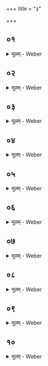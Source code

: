 +++
title = "३"

+++


##  ०१
<details><summary>मूलम् - Weber</summary>

य᳘त्तिॗस्रोऽनुष्टु᳘भो भ᳘वन्ति॥  
त᳘स्माद᳘श्वस्त्रिभिस्ति᳘ष्ठंस्तिष्ठति यच्च᳘तस्रो गायत्र्य᳘स्तस्माद᳘श्वः स᳘र्वैः पद्भिः᳘ प्रतिद᳘धत्प᳘लायते परमं वा᳘ एतच्छ᳘न्दो य᳘दनुष्टु᳘प्परमो᳘ऽश्वः पशूना᳘म् परम᳘श्चतुष्टोम स्तो᳘मानाम् परमे᳘णैॗवैनम् परम᳘तां गमयति॥
</details>

##  ०२
<details><summary>मूलम् - Weber</summary>

श᳘क्वर्यः पृष्ठ᳘म् भवन्ति॥  
अन्य᳘दन्यच्छ᳘न्दोॗऽन्येऽन्ये हि स्तो᳘माः क्रिय᳘न्ते यछ᳘क्वर्यः पृष्ठम् भ᳘वन्त्य᳘श्वस्यैव᳘ सर्वत्वा᳘य॥
</details>

##  ०३
<details><summary>मूलम् - Weber</summary>

एकविंश᳘म् मध्यमम᳘हर्भवति॥  
असौ वा᳘ आदित्य᳘ एकविंॗशः सो ऽश्वमेधः स्वे᳘नैॗवैनᳫं स्तो᳘मेन स्वा᳘यां देव᳘तायाम् प्र᳘तिष्ठापयति॥
</details>

##  ०४
<details><summary>मूलम् - Weber</summary>

वामदेव्य᳘म् मैत्रावरुणसाम᳘ भवति॥  
प्रजा᳘पतिर्वै᳘ वामदेव्य᳘म् प्राजापत्यो᳘ऽश्वः स्व᳘यैॗवैनं देव᳘तया स᳘मर्धयति॥
</details>

##  ०५
<details><summary>मूलम् - Weber</summary>

पार्थुरश्म᳘म् ब्रह्मसाम᳘ भवति॥  
रश्मि᳘ना वा अ᳘श्वो यत᳘ ईश्वरो वा अश्वो᳘ऽयतो᳘ऽधृतो᳘ प्रतिष्ठितः प᳘राम् पराव᳘तं ग᳘न्तोर्य᳘त्पार्थुरश्म᳘म् ब्रह्मसाम भ᳘वत्यश्वस्यैव धृ᳘त्यै॥
</details>

##  ०६
<details><summary>मूलम् - Weber</summary>

सं᳘कृत्यछावाकसाम᳘ भवति॥  
उत्सन्नयज्ञ᳘ इव वा᳘ एष य᳘दश्वमेधः किं᳘ वाॗ ह्येत᳘स्य क्रिय᳘ते किं᳘ वा न यत्सं᳘कृत्यछावाकसाम भ᳘वत्य᳘श्वस्यैव᳘ सर्वत्वा᳘य स᳘र्वस्तोमोऽतिरात्र᳘ उत्तमम᳘हर्भवति स᳘र्वं वै स᳘र्वस्तोमोऽतिरात्रः स᳘र्वमश्वमेधः स᳘र्वस्या᳘प्त्यै स᳘र्वस्या᳘वरुद्ध्यै॥
</details>

##  ०७
<details><summary>मूलम् - Weber</summary>

एकविंॗशोऽग्निर्भ᳘वति॥  
एकविंश स्तो᳘म ए᳘कविंशतिर्यू᳘पा य᳘था वा᳘ ऋषभा᳘ वा वृ᳘षाणो वा संस्फुरे᳘रन्नेव᳘मेते स्तो᳘माः स᳘मृछन्ते य᳘देकविंशास्तान्य᳘त्समर्प᳘येदा᳘र्तिमा᳘र्छेद्य᳘जमानो हन्ये᳘तास्य यज्ञः᳟॥
</details>

##  ०८
<details><summary>मूलम् - Weber</summary>

द्वादश᳘ एॗवाग्निः᳘ स्यात्॥  
ए᳘कादश यू᳘पा य᳘द्द्वादॗशोऽग्निर्भ᳘वति द्वा᳘दश मा᳘साः संवत्सरः᳘ संवत्सर᳘मेव᳘ यज्ञ᳘माप्नोति यदे᳘कादश यू᳘पा विराड्वा᳘ एषा स᳘म्मीयते य᳘देकादशि᳘नी त᳘स्यै य᳘ एकादश स्त᳘न एॗवास्यै स᳘ दुह᳘ एॗवैनां ते᳘न॥
</details>

##  ०९
<details><summary>मूलम् - Weber</summary>

त᳘दाहुः॥  
य᳘द्द्वादॗशोऽग्निः स्यादे᳘कादश यू᳘पा य᳘था स्थू᳘रिणा याया᳘त्तादृक्तदि᳘त्येकविंश᳘ एॗवाग्निर्भ᳘वत्येकविंश स्तो᳘म ए᳘कविंशतिर्यू᳘पास्तद्य᳘था प्र᳘ष्टिभिर्याया᳘त्तादृक्त᳘त्॥
</details>

##  १०
<details><summary>मूलम् - Weber</summary>

शि᳘रो वा᳘ एत᳘द्यज्ञ᳘स्य य᳘देकविंशः᳟॥  
यो वा᳘ अश्वमेधे त्री᳘णि शीर्षा᳘णि वे᳘द शि᳘रो ह रा᳘ज्ञाम् भवत्येकविंॗशोऽग्निर्भ᳘वत्येकविंश स्तो᳘म ए᳘कविंशतिर्यू᳘पा एता᳘नि वा᳘ अश्वमेधे त्री᳘णि शीर्षा᳘णि ता᳘नि य᳘ एवं वे᳘द शि᳘रो ह रा᳘ज्ञाम् भवति यो वा᳘ अश्वमेधे᳘ तिस्रः᳘ ककु᳘दो वे᳘द ककु᳘द्ध रा᳘ज्ञाम् भवत्येकविंॗशोऽग्निर्भ᳘वत्येकविंश स्तो᳘म ए᳘कविंशतिर्यू᳘पा एता अश्वमेधे᳘ तिस्रः᳘ ककु᳘दस्ता य᳘ एवं वे᳘द ककु᳘द्ध रा᳘ज्ञाम् भवति॥
</details>